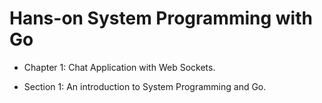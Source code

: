 <H1>Hans-on System Programming with Go</H1>

 * Chapter 1: Chat Application with Web Sockets.
  - Section 1: An introduction to System Programming and Go.